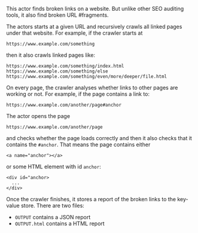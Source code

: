 This actor finds broken links on a website. But unlike other SEO auditing tools,
it also find broken URL #fragments.

The actors starts at a given URL and recursively crawls all linked pages under that website. For example,
if the crawler starts at

```
https://www.example.com/something
```

then it also crawls linked pages like:

```
https://www.example.com/something/index.html
https://www.example.com/something/else
https://www.example.com/something/even/more/deeper/file.html
```

On every page, the crawler analyses whether links to other pages are working or not.
For example, if the page contains a link to:

```
https://www.example.com/another/page#anchor
```

The actor opens the page

```
https://www.example.com/another/page
```

and checks whether the page loads
correctly and then it also checks that it contains the `#anchor`. That means the page contains either

```
<a name="anchor"></a>
```

or some HTML element with id `anchor`:

```
<div id="anchor>
  ...
</div>
```

Once the crawler finishes, it stores a report of the broken links to the key-value store. There are two files:

- `OUTPUT` contains a JSON report
- `OUTPUT.html` contains a HTML report
